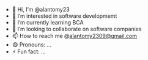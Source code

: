 - 👋 Hi, I’m @alantomy23
- 👀 I’m interested in software developmemt
- 🌱 I’m currently learning BCA
- 💞️ I’m looking to collaborate on software companies
- 📫 How to reach me @alantomy2309@gmail.com
- 😄 Pronouns: ...
- ⚡ Fun fact: ...

<!---
alantomy23/alantomy23 is a ✨ special ✨ repository because its `README.md` (this file) appears on your GitHub profile.
You can click the Preview link to take a look at your changes.
--->
